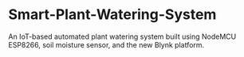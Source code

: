 # Smart-Plant-Watering-System
An IoT-based automated plant watering system built using NodeMCU ESP8266, soil moisture sensor, and the new Blynk platform.
